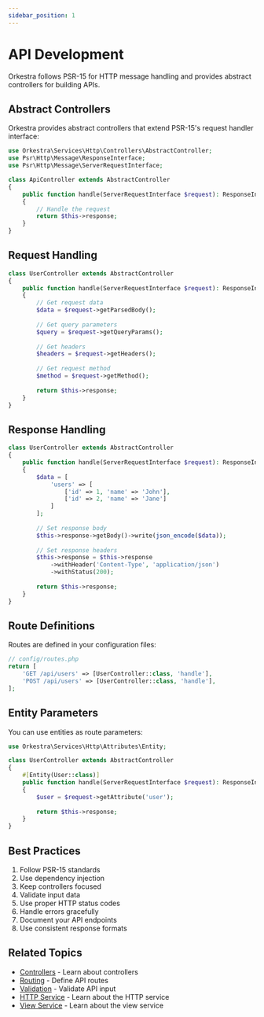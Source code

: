 ```yaml
---
sidebar_position: 1
---
```


# API Development

Orkestra follows PSR-15 for HTTP message handling and provides abstract controllers for building APIs.

## Abstract Controllers

Orkestra provides abstract controllers that extend PSR-15's request handler interface:

```php
use Orkestra\Services\Http\Controllers\AbstractController;
use Psr\Http\Message\ResponseInterface;
use Psr\Http\Message\ServerRequestInterface;

class ApiController extends AbstractController
{
    public function handle(ServerRequestInterface $request): ResponseInterface
    {
        // Handle the request
        return $this->response;
    }
}
```

## Request Handling

```php
class UserController extends AbstractController
{
    public function handle(ServerRequestInterface $request): ResponseInterface
    {
        // Get request data
        $data = $request->getParsedBody();
        
        // Get query parameters
        $query = $request->getQueryParams();
        
        // Get headers
        $headers = $request->getHeaders();
        
        // Get request method
        $method = $request->getMethod();
        
        return $this->response;
    }
}
```

## Response Handling

```php
class UserController extends AbstractController
{
    public function handle(ServerRequestInterface $request): ResponseInterface
    {
        $data = [
            'users' => [
                ['id' => 1, 'name' => 'John'],
                ['id' => 2, 'name' => 'Jane']
            ]
        ];
        
        // Set response body
        $this->response->getBody()->write(json_encode($data));
        
        // Set response headers
        $this->response = $this->response
            ->withHeader('Content-Type', 'application/json')
            ->withStatus(200);
            
        return $this->response;
    }
}
```

## Route Definitions

Routes are defined in your configuration files:

```php
// config/routes.php
return [
    'GET /api/users' => [UserController::class, 'handle'],
    'POST /api/users' => [UserController::class, 'handle'],
];
```

## Entity Parameters

You can use entities as route parameters:

```php
use Orkestra\Services\Http\Attributes\Entity;

class UserController extends AbstractController
{
    #[Entity(User::class)]
    public function handle(ServerRequestInterface $request): ResponseInterface
    {
        $user = $request->getAttribute('user');
        
        return $this->response;
    }
}
```

## Best Practices

1. Follow PSR-15 standards
2. Use dependency injection
3. Keep controllers focused
4. Validate input data
5. Use proper HTTP status codes
6. Handle errors gracefully
7. Document your API endpoints
8. Use consistent response formats

## Related Topics

- [Controllers](/docs/guides/controllers) - Learn about controllers
- [Routing](/docs/guides/routing) - Define API routes
- [Validation](/docs/guides/validation) - Validate API input
- [HTTP Service](/docs/services/http) - Learn about the HTTP service
- [View Service](/docs/services/view) - Learn about the view service 